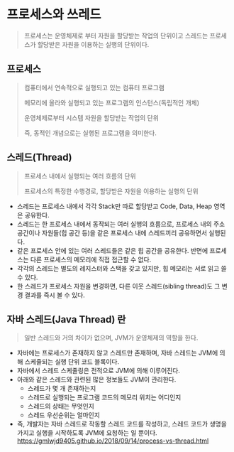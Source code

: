 # 프로세스와 쓰레드

> 프로세스는 운영체제로 부터 자원을 할당받는 작업의 단위이고 스레드는 프로세스가 할당받은 자원을 이용하는 실행의 단위이다.



## 프로세스

> 컴퓨터에서 연속적으로 실행되고 있는 컴퓨터 프로그램
>
> 메모리에 올라와 실행되고 있는 프로그램의 인스턴스(독립적인 개체)
>
> 운영체제로부터 시스템 자원을 할당받는 작업의 단위
>
> 즉, 동적인 개념으로는 실행된 프로그램을 의미한다.



## 스레드(Thread)

> 프로세스 내에서 실행되는 여러 흐름의 단위
>
> 프로세스의 특정한 수행경로, 할당받은 자원을 이용하는 실행의 단위

* 스레드는 프로세스 내에서 각각 Stack만 따로 할당받고 Code, Data, Heap 영역은 공유한다.
* 스레드는 한 프로세스 내에서 동작되는 여러 실행의 흐름으로, 프로세스 내의 주소 공간이나 자원들(힙 공간 등)을 같은 프로세스 내에 스레드끼리 공유하면서 실행된다.
* 같은 프로세스 안에 있는 여러 스레드들은 같은 힙 공간을 공유한다. 반면에 프로세스는 다른 프로세스의 메모리에 직접 접근할 수 없다.
* 각각의 스레드는 별도의 레지스터와 스택을 갖고 있지만, 힙 메모리는 서로 읽고 쓸 수 있다.
* 한 스레드가 프로세스 자원을 변경하면, 다른 이웃 스레드(sibling thread)도 그 변경 결과를 즉시 볼 수 있다.



## 자바 스레드(Java Thread) 란
> 일반 스레드와 거의 차이가 없으며, JVM가 운영체제의 역할을 한다.
* 자바에는 프로세스가 존재하지 않고 스레드만 존재하며, 자바 스레드는 JVM에 의해 스케줄되는 실행 단위 코드 블록이다.
* 자바에서 스레드 스케줄링은 전적으로 JVM에 의해 이루어진다.
* 아래와 같은 스레드와 관련된 많은 정보들도 JVM이 관리한다.
	* 스레드가 몇 개 존재하는지
	* 스레드로 실행되는 프로그램 코드의 메모리 위치는 어디인지
	* 스레드의 상태는 무엇인지
	* 스레드 우선순위는 얼마인지
* 즉, 개발자는 자바 스레드로 작동할 스레드 코드를 작성하고, 스레드 코드가 생명을 가지고 실행을 시작하도록 JVM에 요청하는 일 뿐이다.
https://gmlwjd9405.github.io/2018/09/14/process-vs-thread.html